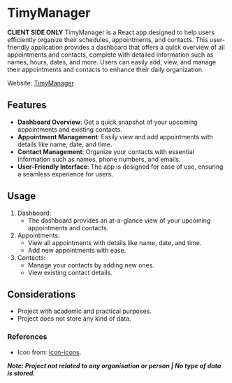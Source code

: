 # TimyManager
**CLIENT SIDE ONLY**
TimyManager is a React app designed to help users efficiently organize their schedules, appointments, and contacts. This user-friendly application provides a dashboard that offers a quick overview of all appointments and contacts, complete with detailed information such as names, hours, dates, and more. Users can easily add, view, and manage their appointments and contacts to enhance their daily organization.

Website: [TimyManager](https://timymanager.netlify.app/) 

## Features
- **Dashboard Overview**: Get a quick snapshot of your upcoming appointments and existing contacts.
- **Appointment Management**: Easily view and add appointments with details like name, date, and time.
- **Contact Management**: Organize your contacts with essential information such as names, phone numbers, and emails.
- **User-Friendly Interface**: The app is designed for ease of use, ensuring a seamless experience for users.

## Usage
1) Dashboard:
    - The dashboard provides an at-a-glance view of your upcoming appointments and contacts.
2) Appointments:
    - View all appointments with details like name, date, and time.
    - Add new appointments with ease.
3) Contacts:
    - Manage your contacts by adding new ones.
    - View existing contact details.

## Considerations
- Project with academic and practical purposes.
- Project does not store any kind of data.

### References 
- Icon from: [icon-icons](https://icon-icons.com/). 

***Note: Project not related to any organisation or person | No type of data is stored.***